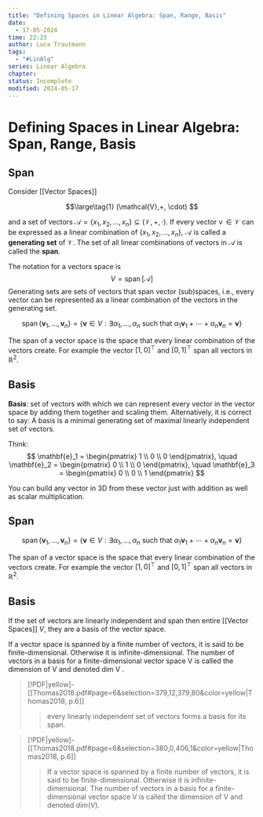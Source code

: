 ```yaml
---
title: "Defining Spaces in Linear Algebra: Span, Range, Basis"
date:
  - 17-05-2024
time: 22:23
author: Luca Trautmann
tags:
  - "#LinAlg"
series: Linear Algebra
chapter: 
status: Incomplete
modified: 2024-05-17
---
```

# Defining Spaces in Linear Algebra: Span, Range, Basis
## Span
Consider [[Vector Spaces]]

$$\large\tag{1}
(\mathcal{V},+, \cdot)
$$

and a set of vectors $\mathcal{A}=\{x_{1}, x_{2},\dots, x_{n}\} \subseteq (\mathcal{V},+, \cdot)$. If every vector $\operatorname{v} \in \mathcal{V}$ can be expressed as a linear combination of $\{x_{1}, x_{2},\dots, x_{n}\}$, $\mathcal{A}$ is called a __generating set__ of $\mathcal{V}$. The set of all linear combinations of vectors in $\mathcal{A}$ is called the __span__. 

The notation for a vectors space is
$$
V=\operatorname{span}[\mathcal{A}]
$$
Generating sets are sets of vectors that span vector (sub)spaces, i.e., every vector can be represented as a linear combination of the vectors in the generating set. 



$$
\operatorname{span}\left\{\mathbf{v}_1,\ldots, \mathbf{v}_n\right\}=\left\{\mathbf{v}\in V:\exists \alpha_1, \ldots,\alpha_n\text{ such that }\alpha_1 \mathbf{v}_1+\cdots+\alpha_n\mathbf{v}_n=\mathbf{v}\right\}
$$

The span of a vector space is the space that every linear combination of the vectors create. For example the vector $[1,0]^\top$ and $[0,1]^\top$ span all vectors in $\mathbb{R}^2$. 


## Basis

**Basis**: set of vectors with which we can represent every vector in the vector space by adding them together and scaling them. Alternatively, it is correct to say: A basis is a minimal generating set of maximal linearly independent set of vectors.


Think:
$$
\mathbf{e}_1 = \begin{pmatrix} 1 \\ 0 \\ 0 \end{pmatrix}, \quad
\mathbf{e}_2 = \begin{pmatrix} 0 \\ 1 \\ 0 \end{pmatrix}, \quad
\mathbf{e}_3 = \begin{pmatrix} 0 \\ 0 \\ 1 \end{pmatrix}
$$

You can build any vector in 3D from these vector just with addition as well as scalar multiplication.

## Span

$$
\operatorname{span}\left\{\mathbf{v}_1,\ldots, \mathbf{v}_n\right\}=\left\{\mathbf{v}\in V:\exists \alpha_1, \ldots,\alpha_n\text{ such that }\alpha_1 \mathbf{v}_1+\cdots+\alpha_n\mathbf{v}_n=\mathbf{v}\right\}
$$

The span of a vector space is the space that every linear combination of the vectors create. For example the vector $[1,0]^\top$ and $[0,1]^\top$ span all vectors in $\mathbb{R}^2$. 

## Basis
If the set of vectors are linearly independent and span then entire [[Vector Spaces]] $V$, they are a basis of the vector space. 

If a vector space is spanned by a finite number of vectors, it is said to be finite-dimensional. Otherwise it is infinite-dimensional. The number of vectors in a basis for a finite-dimensional vector space V is called the dimension of V and denoted dim V .

> [!PDF|yellow]- [[Thomas2018.pdf#page=6&selection=379,12,379,80&color=yellow|Thomas2018, p.6]]
> > every linearly independent set of vectors forms a basis for its span.

> [!PDF|yellow]- [[Thomas2018.pdf#page=6&selection=380,0,406,1&color=yellow|Thomas2018, p.6]]
> > If a vector space is spanned by a finite number of vectors, it is said to be finite-dimensional. Otherwise it is infinite-dimensional. The number of vectors in a basis for a finite-dimensional vector space V is called the dimension of V and denoted $dim(V)$.
> 
